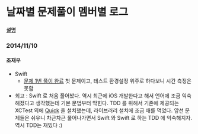 날짜별 문제풀이 멤버별 로그
============

#### [설명](https://github.com/GpleLab/training/tree/master/project_euler/etc)

### 2014/11/10
 
#### 조재우
- Swift
    - [문제 1번 풀이 완료](https://github.com/GpleLab/training/blob/master/project_euler/prob_1/swift/flowkater/ThreeOrFiveMultiple.swift)  첫 문제이고, 테스트 환경설정 위주로 하다보니 시간 측정은 못함
- 회고 : Swift 로 처음 풀어봤다. 역시 최근에 iOS 개발한다고 해서 언어에 조금 익숙해졌다고 생각했는데 기본 문법부터 막힌다. TDD 를 위해서 기존에 제공되는 XCTest 외에 [Quick](https://github.com/Quick/Quick) 을 설치했는데, 라이브러리 설치에 조금 애를 먹었다. 앞선 문제들은 쉬우니 차근차근 풀어나가면서 Swift 와 Swift 로 하는 TDD 에 익숙해지자. 역시 TDD는 재밌다 :)